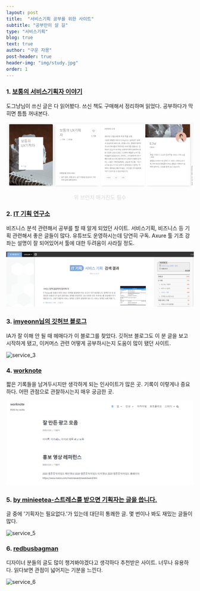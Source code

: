 ```yaml
---
layout: post
title:  "서비스기획 공부를 위한 사이트"
subtitle: "공부만이 살 길"
type: "서비스기획"
blog: true
text: true
author: "구운 자몽"
post-header: true
header-img: "img/study.jpg"
order: 1
---
```


### 1. [보통의 서비스기획자 이야기](https://brunch.co.kr/magazine/uxsuperrookie)

도그냥님이 쓰신 글은 다 읽어봤다. 쓰신 책도 구매해서 정리하며 읽었다. 공부하다가 막히면 틈틈 꺼내본다. 

![service_1](img/service_1.png)
<center><span style="color:#D8D8D8">위 브런치 매거진도 필수</span></center>  


### 2. [IT 기획 연구소](https://yslab.kr/)

비즈니스 분석 관련해서 공부를 할 때 알게 되었던 사이트. 서비스기획, 비즈니스 등 기획 관련해서 좋은 글들이 많다. 유튜브도 운영하시는데 당연히 구독. Axure 툴 기초 강좌는 설명이 잘 되어있어서 툴에 대한 두려움이 사라질 정도.

![service_2](img/service_2.png)  

### 3. [imyeonn님의 깃허브 블로그](https://imyeonn.github.io/)

IA가 잘 이해 안 될 때 헤매다가 이 블로그를 찾았다. 깃허브 블로그도 이 분 글을 보고 시작하게 됐고, 이커머스 관련 어떻게 공부하시는지 도움이 많이 됐던 사이트. 

![service_3](img/service_3.png)

### 4. [worknote](https://think-my.works/)

짧은 기록들을 남겨두시지만 생각하게 되는 인사이트가 많은 곳. 기록이 이렇게나 중요하다. 어떤 관점으로 관찰하시는지 매우 궁금한 곳.

![service_4](img/service_4.png)

### 5. [by minieetea-스트레스를 받으면 기획자는 글을 씁니다.](http://minieetea.com/)

글 중에 '기획자는 필요없다.'가 있는데 대단히 통쾌한 글. 몇 번이나 봐도 재밌는 글들이 많다.

![service_5](img/service_5.png)

### 6. [redbusbagman](https://redbusbagman.com/)

디자이너 분들의 글도 많이 챙겨봐야겠다고 생각하다 추천받은 사이트. 너무나 유용하다. 읽다보면 관점이 넓어지는 기분을 느낀다.

![service_6](img/service_6.png)






